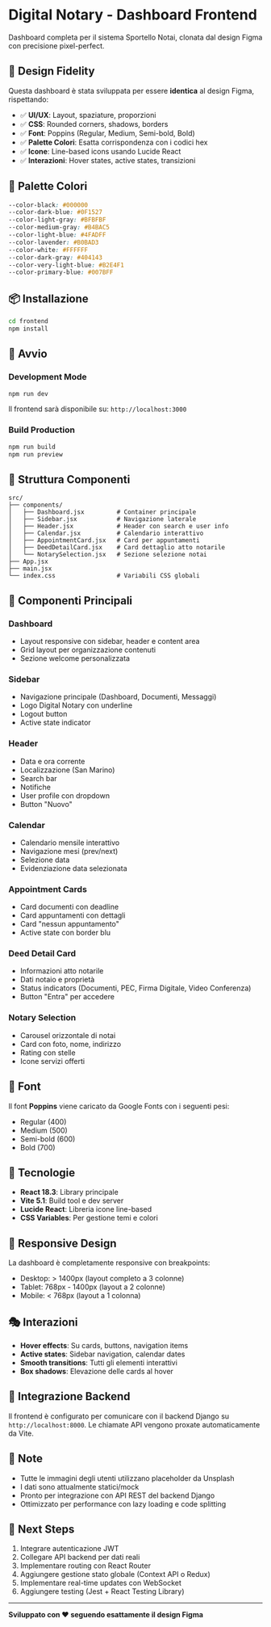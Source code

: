 # Digital Notary - Dashboard Frontend

Dashboard completa per il sistema Sportello Notai, clonata dal design Figma con precisione pixel-perfect.

## 🎨 Design Fidelity

Questa dashboard è stata sviluppata per essere **identica** al design Figma, rispettando:

- ✅ **UI/UX**: Layout, spaziature, proporzioni
- ✅ **CSS**: Rounded corners, shadows, borders
- ✅ **Font**: Poppins (Regular, Medium, Semi-bold, Bold)
- ✅ **Palette Colori**: Esatta corrispondenza con i codici hex
- ✅ **Icone**: Line-based icons usando Lucide React
- ✅ **Interazioni**: Hover states, active states, transizioni

## 🎨 Palette Colori

```css
--color-black: #000000
--color-dark-blue: #0F1527
--color-light-gray: #BFBFBF
--color-medium-gray: #B4BAC5
--color-light-blue: #4FADFF
--color-lavender: #B0BAD3
--color-white: #FFFFFF
--color-dark-gray: #404143
--color-very-light-blue: #B2E4F1
--color-primary-blue: #007BFF
```

## 📦 Installazione

```bash
cd frontend
npm install
```

## 🚀 Avvio

### Development Mode
```bash
npm run dev
```

Il frontend sarà disponibile su: `http://localhost:3000`

### Build Production
```bash
npm run build
npm run preview
```

## 📁 Struttura Componenti

```
src/
├── components/
│   ├── Dashboard.jsx         # Container principale
│   ├── Sidebar.jsx           # Navigazione laterale
│   ├── Header.jsx            # Header con search e user info
│   ├── Calendar.jsx          # Calendario interattivo
│   ├── AppointmentCard.jsx   # Card per appuntamenti
│   ├── DeedDetailCard.jsx    # Card dettaglio atto notarile
│   └── NotarySelection.jsx   # Sezione selezione notai
├── App.jsx
├── main.jsx
└── index.css                 # Variabili CSS globali
```

## 🎯 Componenti Principali

### Dashboard
- Layout responsive con sidebar, header e content area
- Grid layout per organizzazione contenuti
- Sezione welcome personalizzata

### Sidebar
- Navigazione principale (Dashboard, Documenti, Messaggi)
- Logo Digital Notary con underline
- Logout button
- Active state indicator

### Header
- Data e ora corrente
- Localizzazione (San Marino)
- Search bar
- Notifiche
- User profile con dropdown
- Button "Nuovo"

### Calendar
- Calendario mensile interattivo
- Navigazione mesi (prev/next)
- Selezione data
- Evidenziazione data selezionata

### Appointment Cards
- Card documenti con deadline
- Card appuntamenti con dettagli
- Card "nessun appuntamento"
- Active state con border blu

### Deed Detail Card
- Informazioni atto notarile
- Dati notaio e proprietà
- Status indicators (Documenti, PEC, Firma Digitale, Video Conferenza)
- Button "Entra" per accedere

### Notary Selection
- Carousel orizzontale di notai
- Card con foto, nome, indirizzo
- Rating con stelle
- Icone servizi offerti

## 🎨 Font

Il font **Poppins** viene caricato da Google Fonts con i seguenti pesi:
- Regular (400)
- Medium (500)
- Semi-bold (600)
- Bold (700)

## 🔧 Tecnologie

- **React 18.3**: Library principale
- **Vite 5.1**: Build tool e dev server
- **Lucide React**: Libreria icone line-based
- **CSS Variables**: Per gestione temi e colori

## 📱 Responsive Design

La dashboard è completamente responsive con breakpoints:
- Desktop: > 1400px (layout completo a 3 colonne)
- Tablet: 768px - 1400px (layout a 2 colonne)
- Mobile: < 768px (layout a 1 colonna)

## 🎭 Interazioni

- **Hover effects**: Su cards, buttons, navigation items
- **Active states**: Sidebar navigation, calendar dates
- **Smooth transitions**: Tutti gli elementi interattivi
- **Box shadows**: Elevazione delle cards al hover

## 🔗 Integrazione Backend

Il frontend è configurato per comunicare con il backend Django su `http://localhost:8000`.
Le chiamate API vengono proxate automaticamente da Vite.

## 📝 Note

- Tutte le immagini degli utenti utilizzano placeholder da Unsplash
- I dati sono attualmente statici/mock
- Pronto per integrazione con API REST del backend Django
- Ottimizzato per performance con lazy loading e code splitting

## 🚀 Next Steps

1. Integrare autenticazione JWT
2. Collegare API backend per dati reali
3. Implementare routing con React Router
4. Aggiungere gestione stato globale (Context API o Redux)
5. Implementare real-time updates con WebSocket
6. Aggiungere testing (Jest + React Testing Library)

---

**Sviluppato con ❤️ seguendo esattamente il design Figma**

